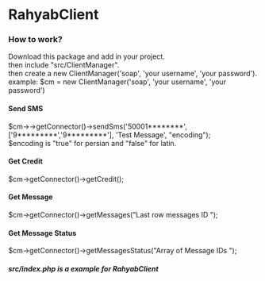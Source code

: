 # RahyabClient

<h3> How to work?</h3>
<p>
Download this package and add in your project. <br>
then  include "src/ClientManager".<br>
then  create a new ClientManager('soap', 'your username', 'your password').
example: $cm = new ClientManager('soap', 'your username', 'your password')
</p>

<h4> Send SMS   </h4>
<p>
$cm->->getConnector()->sendSms('50001********', ['9*********','9*********'], 'Test Message', "encoding");<br>
$encoding is "true" for persian and "false" for latin.
</p>

<h4> Get Credit   </h4>
<p>
$cm->getConnector()->getCredit();
</p>

<h4> Get Message   </h4>
<p>
$cm->getConnector()->getMessages("Last row messages ID ");
</p>

<h4> Get Message Status   </h4>
<p>
$cm->getConnector()->getMessagesStatus("Array of Message IDs ");
</p>

<h5> src/index.php is a example for RahyabClient   </h5>

